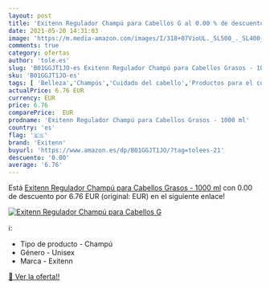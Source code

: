 ```yaml
---
layout: post
title: 'Exitenn Regulador Champú para Cabellos G al 0.00 % de descuento'
date: 2021-05-20 14:31:03
image: 'https://m.media-amazon.com/images/I/318+07VioUL._SL500_._SL400_.jpg'
comments: true
category: ofertas
author: 'tole.es'
slug: 'B01GGJT1JO-es Exitenn Regulador Champú para Cabellos Grasos - 1000 ml'
sku: 'B01GGJT1JO-es'
tags: [ 'Belleza','Champús','Cuidado del cabello','Productos para el cuidado del cabello','champú','exitenn', ]
actualPrice: 6.76 EUR
currency: EUR
price: 6.76
comparePrice:  EUR
prodname: 'Exitenn Regulador Champú para Cabellos Grasos - 1000 ml'
country: 'es'
flag: '🇪🇸'
brand: 'Exitenn'
buyurl: 'https://www.amazon.es/dp/B01GGJT1JO/?tag=tolees-21'
descuento: '0.00'
average: '6.76'
---
```


Está [Exitenn Regulador Champú para Cabellos Grasos - 1000 ml](https://www.amazon.es/dp/B01GGJT1JO/?tag=tolees-21) con 0.00 de descuento por 6.76 EUR (original:  EUR) en el siguiente enlace!

[![Exitenn Regulador Champú para Cabellos G](https://m.media-amazon.com/images/I/318+07VioUL._SL500_._SL400_.jpg)](https://www.amazon.es/dp/B01GGJT1JO/?tag=tolees-21)

ℹ️:

- Tipo de producto - Champú
- Género - Unisex
- Marca - Exitenn

[🛒 Ver la oferta!!](https://www.amazon.es/dp/B01GGJT1JO/?tag=tolees-21)
